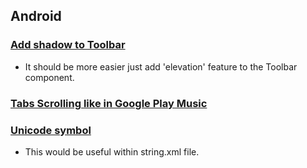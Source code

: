 ## Android
### [Add shadow to Toolbar](http://www.techrepublic.com/article/android-lollipop-material-design-trick-offers-a-more-polished-ux/)
- It should be more easier just add 'elevation' feature to the Toolbar component.


### [Tabs Scrolling like in Google Play Music](https://medium.com/@dan1ve/android-howto-material-design-tabs-scrolling-like-in-google-play-music-12273ce07bc#.8m01d3p49)

### [Unicode symbol](http://jrgraphix.net/research/unicode_blocks.php?block=0)
- This would be useful within string.xml file.

